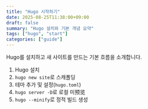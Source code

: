 ```yaml
---
title: "Hugo 시작하기"
date: 2025-08-25T11:38:00+09:00
draft: false
summary: "Hugo 설치와 기본 개념 요약"
tags: ["hugo", "start"]
categories: ["guide"]
---
```


Hugo를 설치하고 새 사이트를 만드는 기본 흐름을 소개합니다.

1. Hugo 설치
2. `hugo new site`로 스캐폴딩
3. 테마 추가 및 설정(`hugo.toml`)
4. `hugo server -D`로 로컬 미预览
5. `hugo --minify`로 정적 빌드 생성
